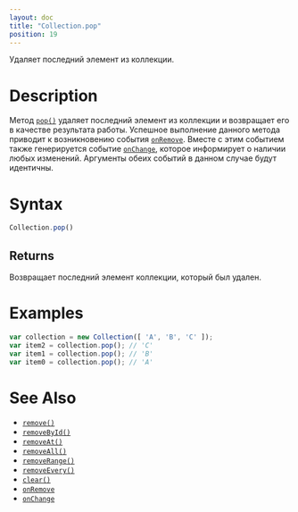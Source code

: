 ```yaml
---
layout: doc
title: "Collection.pop"
position: 19
---
```


Удаляет последний элемент из коллекции.

# Description

Метод [`pop()`](../Collection.pop/) удаляет последний элемент из коллекции и возвращает его в
качестве результата работы. Успешное выполнение данного метода приводит к возникновению события
[`onRemove`](../Collection.onRemove/). Вместе с этим событием также генерируется событие
[`onChange`](../Collection.onChange/), которое информирует о наличии любых изменений.
Аргументы обеих событий в данном случае будут идентичны.

# Syntax

```js
Collection.pop()
```

## Returns

Возвращает последний элемент коллекции, который был удален.

# Examples

```js
var collection = new Collection([ 'A', 'B', 'C' ]);
var item2 = collection.pop(); // 'C'
var item1 = collection.pop(); // 'B'
var item0 = collection.pop(); // 'A'
```

# See Also

* [`remove()`](../Collection.remove/)
* [`removeById()`](../Collection.removeById/)
* [`removeAt()`](../Collection.removeAt/)
* [`removeAll()`](../Collection.removeAll/)
* [`removeRange()`](../Collection.removeRange/)
* [`removeEvery()`](../Collection.removeEvery/)
* [`clear()`](../Collection.clear/)
* [`onRemove`](../Collection.onRemove/)
* [`onChange`](../Collection.onChange/)
